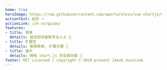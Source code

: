 ```yaml
---
home: true
heroImage: https://raw.githubusercontent.com/apertureless/vue-chartjs/main/website/src/images/vue-chartjs.png
actionText: 起步 →
actionLink: /zh-cn/guide/
features:
- title: 简单
  details: 适合初学者和专业人士 🙌
- title: 扩展性
  details: 使用简单, 扩展方便 💪
- title: 强大
  details: 拥有 chart.js 的全部功能 💯
footer: MIT Licensed | Copyright © 2018-present Jakub Juszczak
---
```

